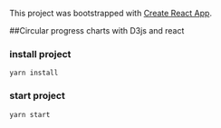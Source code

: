 This project was bootstrapped with [Create React App](https://github.com/facebook/create-react-app).

##Circular progress charts with D3js and react

### install project
```
yarn install
```

### start project
```
yarn start
```